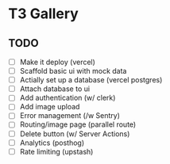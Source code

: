 # T3 Gallery

## TODO

 - [ ] Make it deploy (vercel)
 - [ ] Scaffold basic ui with mock data
 - [ ] Actially set up a database (vercel postgres)
 - [ ] Attach database to ui
 - [ ] Add authentication (w/ clerk)
 - [ ] Add image upload
 - [ ] Error management (/w Sentry)
 - [ ] Routing/image page (parallel route)
 - [ ] Delete button (w/ Server Actions)
 - [ ] Analytics (posthog)
 - [ ] Rate limiting (upstash)